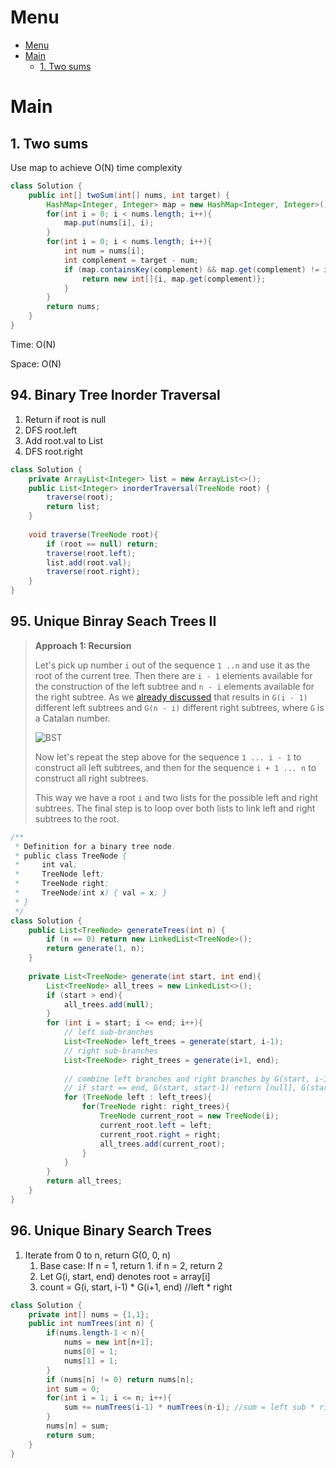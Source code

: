 # Menu

- [Menu](#menu)
- [Main](#main)
  * [1. Two sums](#1-two-sums)





# Main

## 1. Two sums

Use map to achieve O(N) time complexity

```java
class Solution {
    public int[] twoSum(int[] nums, int target) {
        HashMap<Integer, Integer> map = new HashMap<Integer, Integer>();
        for(int i = 0; i < nums.length; i++){
            map.put(nums[i], i);
        }
        for(int i = 0; i < nums.length; i++){
            int num = nums[i];
            int complement = target - num;
            if (map.containsKey(complement) && map.get(complement) != i){
                return new int[]{i, map.get(complement)};
            }
        }
        return nums;
    }
}
```

Time: O(N)

Space: O(N) 



## 94. Binary Tree Inorder Traversal

1. Return if root is null
2. DFS root.left
3. Add root.val to List
4. DFS root.right

```java
class Solution {
    private ArrayList<Integer> list = new ArrayList<>();
    public List<Integer> inorderTraversal(TreeNode root) {
        traverse(root);
        return list;
    }
    
    void traverse(TreeNode root){
        if (root == null) return;
        traverse(root.left);
        list.add(root.val);
        traverse(root.right);
    }
}
```



## 95. Unique Binray Seach Trees II

> **Approach 1: Recursion**
>
> Let's pick up number `i` out of the sequence `1 ..n` and use it as the root of the current tree. Then there are `i - 1` elements available for the construction of the left subtree and `n - i` elements available for the right subtree. As we [already discussed](https://leetcode.com/articles/unique-binary-search-trees/) that results in `G(i - 1)` different left subtrees and `G(n - i)` different right subtrees, where `G` is a Catalan number.
>
> ![BST](https://leetcode.com/problems/unique-binary-search-trees-ii/Figures/96_BST.png)
>
> Now let's repeat the step above for the sequence `1 ... i - 1` to construct all left subtrees, and then for the sequence `i + 1 ... n` to construct all right subtrees.
>
> This way we have a root `i` and two lists for the possible left and right subtrees. The final step is to loop over both lists to link left and right subtrees to the root.

```java
/**
 * Definition for a binary tree node.
 * public class TreeNode {
 *     int val;
 *     TreeNode left;
 *     TreeNode right;
 *     TreeNode(int x) { val = x; }
 * }
 */
class Solution {
    public List<TreeNode> generateTrees(int n) {
        if (n == 0) return new LinkedList<TreeNode>();
        return generate(1, n);
    }
    
    private List<TreeNode> generate(int start, int end){
        List<TreeNode> all_trees = new LinkedList<>();
        if (start > end){
            all_trees.add(null);
        }
        for (int i = start; i <= end; i++){
            // left sub-branches
            List<TreeNode> left_trees = generate(start, i-1);
            // right sub-branches
            List<TreeNode> right_trees = generate(i+1, end);
            
            // combine left branches and right branches by G(start, i-1) * G(i+1, 					end)
            // if start == end, G(start, start-1) return [null], G(start+1, end) 				return [null]. It will only loop once
            for (TreeNode left : left_trees){
                for(TreeNode right: right_trees){
                    TreeNode current_root = new TreeNode(i);
                    current_root.left = left;
                    current_root.right = right;
                    all_trees.add(current_root);
                }
            }
        }
        return all_trees;
    }
}
```



## 96. Unique Binary Search Trees

1. Iterate from 0 to n, return G(0, 0, n) 
   1. Base case: If n = 1, return 1.  if n = 2, return 2
   2. Let G(i, start, end) denotes root = array[i]
   3. count = G(i, start, i-1) * G(i+1, end) //left * right





```java
class Solution {
    private int[] nums = {1,1};
    public int numTrees(int n) {
        if(nums.length-1 < n){
            nums = new int[n+1];
            nums[0] = 1;
            nums[1] = 1;
        }
        if (nums[n] != 0) return nums[n];
        int sum = 0;
        for(int i = 1; i <= n; i++){
            sum += numTrees(i-1) * numTrees(n-i); //sum = left sub * right sub
        }
        nums[n] = sum;
        return sum;
    }
}
```

